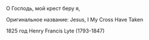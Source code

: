 О Господь, мой крест беру я,

Оригинальное название: Jesus, I My Cross Have Taken

1825 год Henry Francis Lyte (1793-1847)
